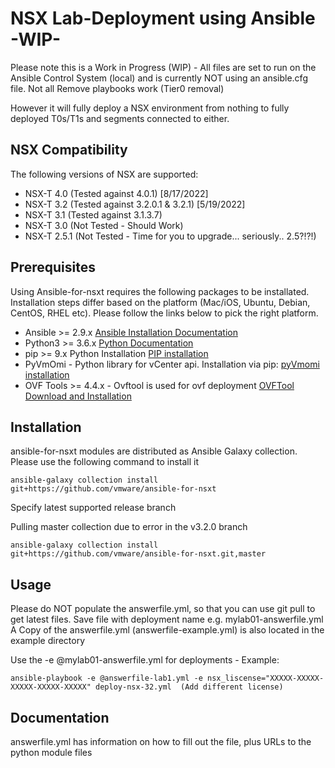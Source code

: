 # NSX Lab-Deployment using Ansible -WIP-
Please note this is a Work in Progress (WIP) - All files are set to run on the Ansible Control System (local) and is currently NOT using an ansible.cfg file.
Not all Remove playbooks work (Tier0 removal)

However it will fully deploy a NSX environment from nothing to fully deployed T0s/T1s and segments connected to either. 

## NSX Compatibility
The following versions of NSX are supported:

* NSX-T 4.0 (Tested against 4.0.1) [8/17/2022]
* NSX-T 3.2 (Tested against 3.2.0.1 & 3.2.1) [5/19/2022]
* NSX-T 3.1 (Tested against 3.1.3.7)
* NSX-T 3.0 (Not Tested - Should Work)
* NSX-T 2.5.1 (Not Tested - Time for you to upgrade... seriously.. 2.5?!?!) 

## Prerequisites

Using Ansible-for-nsxt requires the following packages to be installated. Installation steps differ based on the platform (Mac/iOS, Ubuntu, Debian, CentOS, RHEL etc). Please follow the links below to pick the right platform.

* Ansible >= 2.9.x [Ansible Installation Documentation](https://docs.ansible.com/ansible/latest/installation_guide/intro_installation.html)
* Python3 >= 3.6.x [Python Documentation](https://www.python.org/downloads/)
* pip >= 9.x Python Installation [PIP installation](https://pip.pypa.io/en/stable/installing/)
* PyVmOmi - Python library for vCenter api. Installation via pip: [pyVmomi installation](https://pypi.org/project/pyvmomi/)
* OVF Tools >= 4.4.x - Ovftool is used for ovf deployment [OVFTool Download and Installation](https://code.vmware.com/web/tool/4.4.0/ovf)

## Installation

ansible-for-nsxt modules are distributed as Ansible Galaxy collection. Please use the following command to install it

```
ansible-galaxy collection install git+https://github.com/vmware/ansible-for-nsxt
```

Specify latest supported release branch

Pulling master collection due to error in the v3.2.0 branch
```
ansible-galaxy collection install git+https://github.com/vmware/ansible-for-nsxt.git,master
```
## Usage

Please do NOT populate the answerfile.yml, so that you can use git pull to get latest files.   Save file with deployment name e.g. mylab01-answerfile.yml
A Copy of the answerfile.yml (answerfile-example.yml) is also located in the example directory

Use the -e @mylab01-answerfile.yml for deployments - 
Example: 
```
ansible-playbook -e @answerfile-lab1.yml -e nsx_liscense="XXXXX-XXXXX-XXXXX-XXXXX-XXXXX" deploy-nsx-32.yml  (Add different license)
```
## Documentation

answerfile.yml has information on how to fill out the file, plus URLs to the python module files